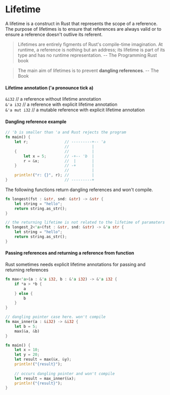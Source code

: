 # Lifetime

A lifetime is a construct in Rust that represents the scope of a reference. The purpose of lifetimes is to ensure that references are always valid or to ensure a reference doesn't outlive its referent.

> Lifetimes are entirely figments of Rust's compile-time imagination. At runtime, a reference is nothing but an address; its lifetime is part of its type and has no runtime representation. -- The Programming Rust book

> The main aim of lifetimes is to prevent __dangling references__. -- The Book

#### Lifetime annotation ('a pronounce __tick a__)
`&i32`        // a reference without lifetime annotation<br/>
`&'a i32`     // a reference with explicit lifetime annotation<br/>
`&'a mut i32` // a mutable reference with explicit lifetime annotation

#### Dangling reference example
```rust 
// 'b is smaller than 'a and Rust rejects the program
fn main() {
    let r;                // ---------+-- 'a
                          //          |
    {                     //          |
        let x = 5;        // -+-- 'b  |
        r = &x;           //  |       |
    }                     // -+       |
                          //          |
    println!("r: {}", r); //          |
}                         // ---------+
```

The following functions return dangling references and won't compile.
```rust 
fn longest(fst : &str, snd: &str) -> &str {
    let string = "hello";
    return string.as_str();
}

// the returning lifetime is not related to the lifetime of paramaters
fn longest_2<'a>(fst : &str, snd: &str) -> &'a str {
    let string = "hello";
    return string.as_str();
}
```

#### Passing references and returning a reference from function
Rust sometimes needs explicit lifetime annotations for passing and returning references

```rust 
fn max<'a>(a : &'a i32, b : &'a i32) -> &'a i32 {
    if *a > *b {
        a
    } else {
        b
    }
}

// dangling pointer case here. won't compile
fn max_inner(a : &i32) -> &i32 {
    let b = 5;
    max(&a, &b)
}

fn main() {
    let x = 10;
    let y = 20;
    let result = max(&x, &y);
    println!("{result}");
   
    // occurs dangling pointer and won't compile
    let result = max_inner(&x);
    println!("{result}");
}

```
